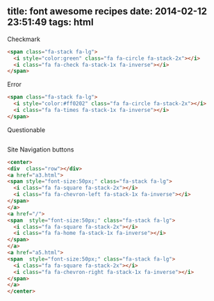 title: font awesome recipes
date: 2014-02-12 23:51:49
tags: html
---


Checkmark
```html
<span class="fa-stack fa-lg">
  <i style="color:green" class="fa fa-circle fa-stack-2x"></i>
  <i class="fa fa-check fa-stack-1x fa-inverse"></i>
</span>

```

Error
```html
<span class="fa-stack fa-lg">
  <i style="color:#ff0202" class="fa fa-circle fa-stack-2x"></i>
  <i class="fa fa-times fa-stack-1x fa-inverse"></i>
</span>
```

Questionable
```html

```

Site Navigation buttons
```html
<center>
<div  class="row"></div>
<a href="a3.html">
<span style="font-size:50px;" class="fa-stack fa-lg">
  <i class="fa fa-square fa-stack-2x"></i>
  <i class="fa fa-chevron-left fa-stack-1x fa-inverse"></i>
</span>
</a>
<a href="/">
<span  style="font-size:50px;" class="fa-stack fa-lg">
  <i class="fa fa-square fa-stack-2x"></i>
  <i class="fa fa-home fa-stack-1x fa-inverse"></i>
</span>
</a>
<a href="a5.html">
<span  style="font-size:50px;" class="fa-stack fa-lg">
  <i class="fa fa-square fa-stack-2x"></i>
  <i class="fa fa-chevron-right fa-stack-1x fa-inverse"></i>
</span>
</a>
</center>
```

